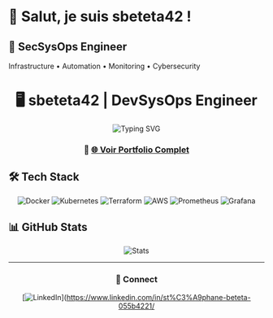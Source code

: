 # 👋 Salut, je suis sbeteta42 !

## 🚀 SecSysOps Engineer 
Infrastructure • Automation • Monitoring • Cybersecurity
<div align="center">

# 🖥️ sbeteta42 | DevSysOps Engineer

<img src="https://readme-typing-svg.herokuapp.com?font=JetBrains+Mono&size=20&duration=3000&pause=1000&color=00FF41&center=true&vCenter=true&width=435&lines=Infrastructure+Automation;CI%2FCD+Pipelines;Monitoring+%26+Observability;Cloud+Architecture" alt="Typing SVG" />

### 🚀 [🌐 Voir Portfolio Complet](https://sbeteta42.github.io/sbeteta42/)

</div>

## 🛠️ Tech Stack

<div align="center">

![Docker](https://img.shields.io/badge/-Docker-2496ED?style=flat-square&logo=docker&logoColor=white)
![Kubernetes](https://img.shields.io/badge/-Kubernetes-326CE5?style=flat-square&logo=kubernetes&logoColor=white)
![Terraform](https://img.shields.io/badge/-Terraform-623CE4?style=flat-square&logo=terraform&logoColor=white)
![AWS](https://img.shields.io/badge/-AWS-232F3E?style=flat-square&logo=amazon-aws&logoColor=white)
![Prometheus](https://img.shields.io/badge/-Prometheus-E6522C?style=flat-square&logo=prometheus&logoColor=white)
![Grafana](https://img.shields.io/badge/-Grafana-F46800?style=flat-square&logo=grafana&logoColor=white)

</div>

## 📊 GitHub Stats

<div align="center">

![Stats](https://github-readme-stats.vercel.app/api?username=sbeteta42&show_icons=true&theme=radical&hide_border=true)

</div>

---

<div align="center">

### 🔗 Connect


[![LinkedIn](https://img.shields.io/badge/LinkedIn-0077B5?style=for-the-badge&logo=linkedin&logoColor=white)](https://www.linkedin.com/in/st%C3%A9phane-beteta-055b4221/

</div>
